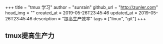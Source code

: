 +++
title = "tmux 学习"
author = "sunrain"
github_url = "http://zunler.com"
head_img = ""
created_at = 2019-05-26T23:45:46
updated_at = 2019-05-26T23:45:46
description = "提高生产效率"
tags = ["linux", "git"]
+++

## tmux提高生产力
